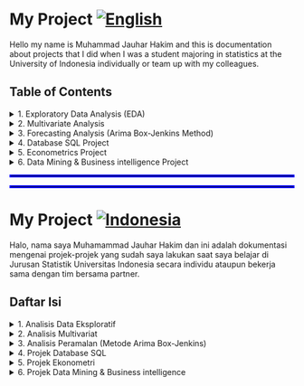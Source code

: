 # My Project [![English](https://img.shields.io/badge/Lang-English-red.svg)]()

Hello my name is Muhammad Jauhar Hakim and this is documentation about projects that I did when I was a student majoring in statistics at the University of Indonesia individually or team up with my colleagues.

## Table of Contents

<details markdown="1"> <summary> 1. Exploratory Data Analysis (EDA) </summary> <br> Testing </details>
<details markdown="1"> <summary> 2. Multivariate Analysis </summary> <br> Testing </details>
<details markdown="1"> <summary> 3. Forecasting Analysis (Arima Box-Jenkins Method) </summary> <br> Testing </details>
<details markdown="1"> <summary> 4. Database SQL Project </summary> <br> Testing </details>
<details markdown="1"> <summary> 5. Econometrics Project </summary> <br> Testing </details>
<details markdown="1"> <summary> 6. Data Mining & Business intelligence Project </summary> <br> Testing </details>

<hr style="border:2px solid blue">
<hr style="border:2px solid blue">

# My Project [![Indonesia](https://img.shields.io/badge/Lang-Indo-blue.svg)]()

Halo, nama saya Muhamammad Jauhar Hakim dan ini adalah dokumentasi mengenai projek-projek yang sudah saya lakukan saat saya belajar di Jurusan Statistik Universitas Indonesia secara individu ataupun bekerja sama dengan tim bersama partner.

## Daftar Isi

<details markdown="1"> <summary> 1. Analisis Data Eksploratif </summary> <br> Testing </details>
<details markdown="1"> <summary> 2. Analisis Multivariat </summary> <br> Testing </details>
<details markdown="1"> <summary> 3. Analisis Peramalan (Metode Arima Box-Jenkins) </summary> <br> Testing </details>
<details markdown="1"> <summary> 4. Projek Database SQL </summary> <br> Testing </details>
<details markdown="1"> <summary> 5. Projek Ekonometri </summary> <br> Testing </details>
<details markdown="1"> <summary> 6. Projek Data Mining & Business intelligence </summary> <br> Testing </details>
